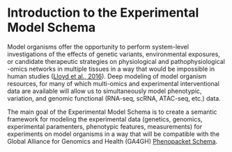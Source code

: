 # Introduction to the Experimental Model Schema


Model organisms offer the opportunity to perform system-level investigations
of the effects of genetic variants, environmental exposures, or candidate
therapeutic strategies on physiological and pathophysiological -omics
networks in multiple tissues in a way that would be impossible in
human studies ([Lloyd et al., 2016](https://www.science.org/doi/10.1126/scitranslmed.aaf5474)).
Deep modeling of model organism resources, for many of which multi-omics
and experimental interventional data are available will allow us to simultaneously model phenotypic, variation, and genomic functional (RNA-seq, scRNA, ATAC-seq, etc.) data.

The main goal of the Experimental Model Schema is to create a semantic
framework for modeling the experimental data (genetics, genomics, experimental
paramenters, phenotypic features, measurements) for experiments on model
organisms in a way that will be compatible with the
Global Alliance for Genomics and Health (GA4GH)
[Phenopacket Schema](https://phenopacket-schema.readthedocs.io/en/latest/).


